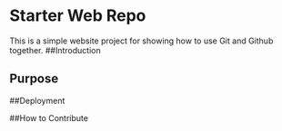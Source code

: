 # Starter Web Repo
This is a simple website project for showing how to use Git and Github together.
##Introduction

## Purpose
##Deployment

##How to Contribute